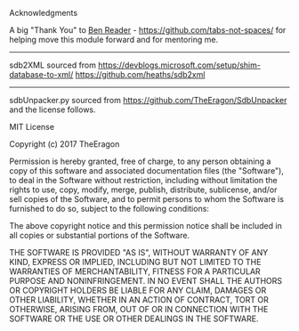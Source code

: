 Acknowledgments

A big "Thank You" to [Ben Reader](http://www.twitter.com/Powers_Hell) - https://github.com/tabs-not-spaces/ for helping move this module forward and for mentoring me.

___

sdb2XML sourced from https://devblogs.microsoft.com/setup/shim-database-to-xml/
https://github.com/heaths/sdb2xml
___

sdbUnpacker.py sourced from https://github.com/TheEragon/SdbUnpacker and the license follows.

MIT License

Copyright (c) 2017 TheEragon

Permission is hereby granted, free of charge, to any person obtaining a copy
of this software and associated documentation files (the "Software"), to deal
in the Software without restriction, including without limitation the rights
to use, copy, modify, merge, publish, distribute, sublicense, and/or sell
copies of the Software, and to permit persons to whom the Software is
furnished to do so, subject to the following conditions:

The above copyright notice and this permission notice shall be included in all
copies or substantial portions of the Software.

THE SOFTWARE IS PROVIDED "AS IS", WITHOUT WARRANTY OF ANY KIND, EXPRESS OR
IMPLIED, INCLUDING BUT NOT LIMITED TO THE WARRANTIES OF MERCHANTABILITY,
FITNESS FOR A PARTICULAR PURPOSE AND NONINFRINGEMENT. IN NO EVENT SHALL THE
AUTHORS OR COPYRIGHT HOLDERS BE LIABLE FOR ANY CLAIM, DAMAGES OR OTHER
LIABILITY, WHETHER IN AN ACTION OF CONTRACT, TORT OR OTHERWISE, ARISING FROM,
OUT OF OR IN CONNECTION WITH THE SOFTWARE OR THE USE OR OTHER DEALINGS IN THE
SOFTWARE.
